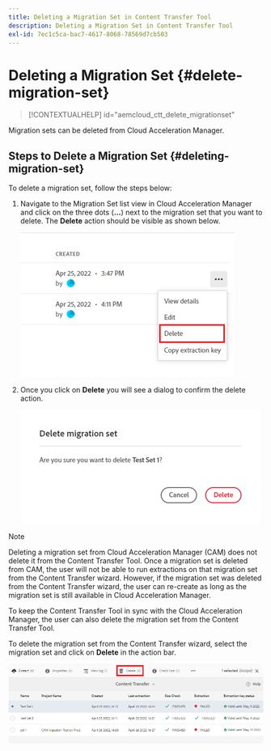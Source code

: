 ```yaml
---
title: Deleting a Migration Set in Content Transfer Tool
description: Deleting a Migration Set in Content Transfer Tool
exl-id: 7ec1c5ca-bac7-4617-8068-78569d7cb503
---
```

# Deleting a Migration Set {#delete-migration-set}

>[!CONTEXTUALHELP]
>id="aemcloud_ctt_delete_migrationset"

Migration sets can be deleted from Cloud Acceleration Manager.

## Steps to Delete a Migration Set {#deleting-migration-set}

To delete a migration set, follow the steps below:

1. Navigate to the Migration Set list view in Cloud Acceleration Manager and click on the three dots (**...**) next to the migration set that you want to delete. The **Delete** action should be visible as shown below. 

   ![image](/help/journey-migration/content-transfer-tool/assets-ctt/migration-delete1.png)

1. Once you click on **Delete** you will see a dialog to confirm the delete action.

   ![image](/help/journey-migration/content-transfer-tool/assets-ctt/migration-delete2.png)

>[!NOTE]
>
>Deleting a migration set from Cloud Acceleration Manager (CAM) does not delete it from the Content Transfer Tool. Once a migration set is deleted from CAM, the user will not be able to run extractions on that migration set from the Content Transfer wizard. However, if the migration set was deleted from the Content Transfer wizard, the user can re-create as long as the migration set is still available in Cloud Acceleration Manager.
>
>To keep the Content Transfer Tool in sync with the Cloud Acceleration Manager, the user can also delete the migration set from the Content Transfer Tool. 

To delete the migration set from the Content Transfer wizard, select the migration set and click on **Delete** in the action bar.

![image](/help/journey-migration/content-transfer-tool/assets-ctt/cttcam27.png)
